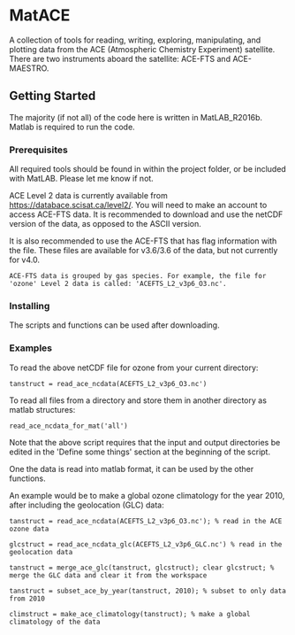 # MatACE

A collection of tools for reading, writing, exploring, manipulating, and plotting data from the ACE (Atmospheric Chemistry Experiment) satellite. There are two instruments aboard the satellite: ACE-FTS and ACE-MAESTRO.

## Getting Started

The majority (if not all) of the code here is written in MatLAB_R2016b. Matlab is required to run the code.

### Prerequisites

All required tools should be found in within the project folder, or be included with MatLAB. Please let me know if not.

ACE Level 2 data is currently available from https://databace.scisat.ca/level2/. You will need to make an account to access ACE-FTS data. It is recommended to download and use the netCDF version of the data, as opposed to the ASCII version.

It is also recommended to use the ACE-FTS that has flag information with the file. These files are available for v3.6/3.6 of the data, but not currently for v4.0.

```
ACE-FTS data is grouped by gas species. For example, the file for 'ozone' Level 2 data is called: 'ACEFTS_L2_v3p6_O3.nc'.
```

### Installing

The scripts and functions can be used after downloading.

### Examples

To read the above netCDF file for ozone from your current directory:

```
tanstruct = read_ace_ncdata(ACEFTS_L2_v3p6_O3.nc')
```

To read all files from a directory and store them in another directory as matlab structures:

```
read_ace_ncdata_for_mat('all')
```

Note that the above script requires that the input and output directories be edited in the 'Define some things' section at the beginning of the script.


One the data is read into matlab format, it can be used by the other functions.

An example would be to make a global ozone climatology for the year 2010, after including the geolocation (GLC) data:

```
tanstruct = read_ace_ncdata(ACEFTS_L2_v3p6_O3.nc'); % read in the ACE ozone data

glcstruct = read_ace_ncdata_glc(ACEFTS_L2_v3p6_GLC.nc') % read in the geolocation data

tanstruct = merge_ace_glc(tanstruct, glcstruct); clear glcstruct; % merge the GLC data and clear it from the workspace

tanstruct = subset_ace_by_year(tanstruct, 2010); % subset to only data from 2010

climstruct = make_ace_climatology(tanstruct); % make a global climatology of the data
``` 

